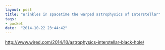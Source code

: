 ```yaml
---
layout: post
title: "Wrinkles in spacetime the warped astrophysics of Interstellar"
tags:
- pocket
date:  "2014-10-22 23:44:42"
---
```


http://www.wired.com/2014/10/astrophysics-interstellar-black-hole/
